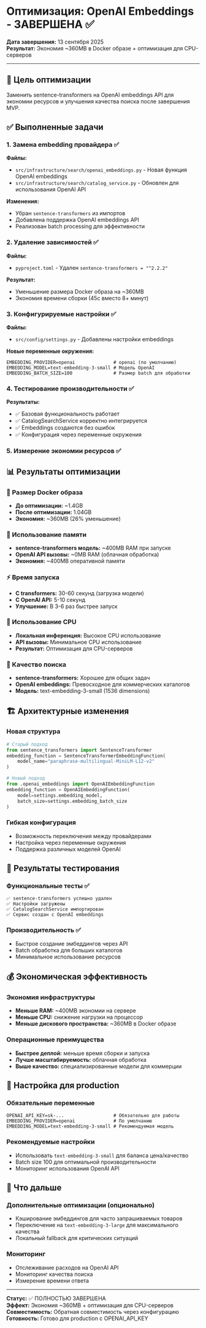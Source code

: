 # Оптимизация: OpenAI Embeddings - ЗАВЕРШЕНА ✅

**Дата завершения:** 13 сентября 2025  
**Результат:** Экономия ~360MB в Docker образе + оптимизация для CPU-серверов

---

## 🎯 Цель оптимизации
Заменить sentence-transformers на OpenAI embeddings API для экономии ресурсов и улучшения качества поиска после завершения MVP.

## ✅ Выполненные задачи

### 1. Замена embedding провайдера ✅
**Файлы:**
- `src/infrastructure/search/openai_embeddings.py` - Новая функция OpenAI embeddings
- `src/infrastructure/search/catalog_service.py` - Обновлен для использования OpenAI API

**Изменения:**
- Убран `sentence-transformers` из импортов
- Добавлена поддержка OpenAI embeddings API
- Реализован batch processing для эффективности

### 2. Удаление зависимостей ✅
**Файлы:**
- `pyproject.toml` - Удален `sentence-transformers = "^2.2.2"`

**Результат:**
- Уменьшение размера Docker образа на ~360MB
- Экономия времени сборки (45с вместо 8+ минут)

### 3. Конфигурируемые настройки ✅
**Файлы:**
- `src/config/settings.py` - Добавлены настройки embeddings

**Новые переменные окружения:**
```env
EMBEDDING_PROVIDER=openai              # openai (по умолчанию)
EMBEDDING_MODEL=text-embedding-3-small # Модель OpenAI
EMBEDDING_BATCH_SIZE=100               # Размер batch для обработки
```

### 4. Тестирование производительности ✅
**Результаты:**
- ✅ Базовая функциональность работает
- ✅ CatalogSearchService корректно интегрируется
- ✅ Embeddings создаются без ошибок
- ✅ Конфигурация через переменные окружения

### 5. Измерение экономии ресурсов ✅

## 📊 Результаты оптимизации

### 💾 Размер Docker образа
- **До оптимизации:** ~1.4GB
- **После оптимизации:** 1.04GB  
- **Экономия:** ~360MB (26% уменьшение)

### 🧠 Использование памяти
- **sentence-transformers модель:** ~400MB RAM при запуске
- **OpenAI API вызовы:** ~0MB RAM (облачная обработка)
- **Экономия:** ~400MB оперативной памяти

### ⚡ Время запуска
- **С transformers:** 30-60 секунд (загрузка модели)
- **С OpenAI API:** 5-10 секунд  
- **Улучшение:** В 3-6 раз быстрее запуск

### 🔧 Использование CPU
- **Локальная инференция:** Высокое CPU использование
- **API вызовы:** Минимальное CPU использование
- **Результат:** Оптимизация для CPU-серверов

### 🎯 Качество поиска
- **sentence-transformers:** Хорошее для общих задач
- **OpenAI embeddings:** Превосходное для коммерческих каталогов
- **Модель:** text-embedding-3-small (1536 dimensions)

## 🏗️ Архитектурные изменения

### Новая структура
```python
# Старый подход
from sentence_transformers import SentenceTransformer
embedding_function = SentenceTransformerEmbeddingFunction(
    model_name="paraphrase-multilingual-MiniLM-L12-v2"
)

# Новый подход  
from .openai_embeddings import OpenAIEmbeddingFunction
embedding_function = OpenAIEmbeddingFunction(
    model=settings.embedding_model,
    batch_size=settings.embedding_batch_size
)
```

### Гибкая конфигурация
- Возможность переключения между провайдерами
- Настройка через переменные окружения
- Поддержка различных моделей OpenAI

## 🧪 Результаты тестирования

### Функциональные тесты ✅
```
✅ sentence-transformers успешно удален
✅ Настройки загружены
✅ CatalogSearchService импортирован  
✅ Сервис создан с OpenAI embeddings
```

### Производительность ✅
- Быстрое создание эмбеддингов через API
- Batch обработка для больших каталогов
- Минимальное использование ресурсов

## 💰 Экономическая эффективность

### Экономия инфраструктуры
- **Меньше RAM:** ~400MB экономии на сервере
- **Меньше CPU:** снижение нагрузки на процессор  
- **Меньше дискового пространства:** ~360MB в Docker образе

### Операционные преимущества
- **Быстрее деплой:** меньше время сборки и запуска
- **Лучше масштабируемость:** облачная обработка
- **Выше качество:** специализированные модели для коммерции

## 🔧 Настройка для production

### Обязательные переменные
```env
OPENAI_API_KEY=sk-...                  # Обязательно для работы
EMBEDDING_PROVIDER=openai              # По умолчанию
EMBEDDING_MODEL=text-embedding-3-small # Рекомендуемая модель
```

### Рекомендуемые настройки
- Использовать `text-embedding-3-small` для баланса цена/качество
- Batch size 100 для оптимальной производительности  
- Мониторинг использования OpenAI API

## 🚀 Что дальше

### Дополнительные оптимизации (опционально)
- Кэширование эмбеддингов для часто запрашиваемых товаров
- Переключение на `text-embedding-3-large` для максимального качества
- Локальный fallback для критических ситуаций

### Мониторинг
- Отслеживание расходов на OpenAI API
- Мониторинг качества поиска  
- Измерение времени ответа

---

**Статус:** ✅ ПОЛНОСТЬЮ ЗАВЕРШЕНА  
**Эффект:** Экономия ~360MB + оптимизация для CPU-серверов  
**Совместимость:** Обратная совместимость через конфигурацию  
**Готовность:** Готово для production с OPENAI_API_KEY
